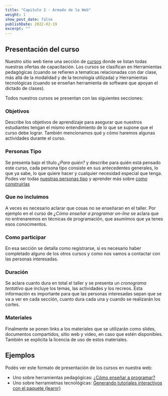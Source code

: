 ```yaml
---
title: "Capitulo 2 - Armado de la Web"
weight: 1
show_post_date: false
publishDate: 2022-02-19
excerpt: ""
---
```


## Presentación del curso

Nuestro sitio web tiene una sección de [cursos](https://www.metadocencia.org/cursos/) donde se listan todas nuestras ofertas de capacitación.  Los cursos se clasifican en Herramientas pedagógicas (cuando se refieren a tematicas relacionadas con dar clase, más allá de la modalidad y de la tecnología utilizada) y Herramientas tecnológicas (cuando se enseñan herramienta de software que apoyan el dictado de clases).

Todos nuestros cursos se presentan con las siguientes secciones:

### Objetivos

Describe los objetivos de aprendizaje para asegurar que nuestros estudiantes tengan el mismo entendimiento de lo que se supone que el curso debe lograr.  También mencionamos qué y cómo haremos algunas actividades durante el curso.

### Personas Tipo

Se presenta bajo el título _¿Para quién?_ y describe para quién está pensado este curso, cada persona tipo consiste en sus     antecedentes generales, lo que ya sabe, lo que quiere hacer y cualquier necesidad especial que tenga.  Podes ver todas [nuestras personas tipo](https://www.metadocencia.org/personas/) y aprender más sobre [como construirlas](https://teachtogether.tech/es/index.html#s:process-personas)

### Que no incluimos

A veces es necesario aclarar que cosas no se enseñaran en el taller.  Por ejemplo en el curso de _¿Cómo enseñar a programar on-line_ se aclara que no entrenaremos en técnicas de programación, que asumimos que ya tenes esos conocimentos.

### Como participar

En esa sección se detalla como registrarse, si es necesario haber completado alguno de los otros cursos y como nos vamos a contactar con las personas interesadas.

### Duración

Se aclara cuanto dura en total el taller y se presenta un _cronograma tentativo_ que incluye los temas, las actividades y los recreos.  Esta información es importante para que las personas interesadas sepan que se va a ver en cada sección, cuanto dura cada una y cuando se realizarán los cortes.

### Materiales

Finalmente se ponen links a los materiales que se utilizarán como slides, documentos compartidos, sitio web y video, en caso que estén disponibles.  También se explicita la licencia de uso de estos materiales.


## Ejemplos

Podés ver este formato de presentación de los cursos en nuestra web:

* Uno sobre herramientas pedagógicas: [¿Cómo enseñar a programar?](https://www.metadocencia.org/curso/programar/)
* Uno sobre herramietnas tecnológicas: [Generando tutoriales interactivos con el paquete {learnr}](https://www.metadocencia.org/curso/learnr/)
